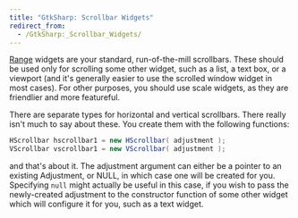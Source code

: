```yaml
---
title: "GtkSharp: Scrollbar Widgets"
redirect_from:
  - /GtkSharp:_Scrollbar_Widgets/
---
```


[Range](http://docs.go-mono.com/index.aspx?link=T:Gtk.Range) widgets are your standard, run-of-the-mill scrollbars. These should be used only for scrolling some other widget, such as a list, a text box, or a viewport (and it's generally easier to use the scrolled window widget in most cases). For other purposes, you should use scale widgets, as they are friendlier and more featureful.

There are separate types for horizontal and vertical scrollbars. There really isn't much to say about these. You create them with the following functions:

``` csharp
HScrollbar hscrollbar1 = new HScrollbar( adjustment );
VScrollbar vscrollbar1 = new VScrollbar( adjustment );
```

and that's about it. The adjustment argument can either be a pointer to an existing Adjustment, or NULL, in which case one will be created for you. Specifying `null` might actually be useful in this case, if you wish to pass the newly-created adjustment to the constructor function of some other widget which will configure it for you, such as a text widget.

